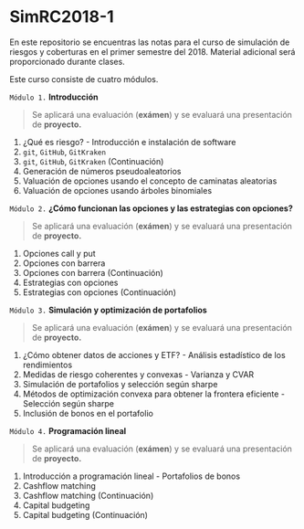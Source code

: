 # SimRC2018-1
En este repositorio se encuentras las notas para el curso de simulación de riesgos y coberturas en el primer semestre del 2018. Material adicional será proporcionado durante clases.

Este curso consiste de cuatro módulos.

`Módulo 1.` **Introducción**
> Se aplicará una evaluación (**exámen**) y se evaluará una presentación de **proyecto.**
   1. ¿Qué es riesgo?
    - Introducción e instalación de software
   2. `git`, `GitHub`, `GitKraken`
   3. `git`, `GitHub`, `GitKraken` (Continuación)
   4. Generación de números pseudoaleatorios
   5. Valuación de opciones usando el concepto de caminatas aleatorias
   6. Valuación de opciones usando árboles binomiales

`Módulo 2.`  **¿Cómo funcionan las opciones y las estrategias con opciones?**
> Se aplicará una evaluación (**exámen**) y se evaluará una presentación de **proyecto.**
   1. Opciones call y put
   2. Opciones con barrera
   3. Opciones con barrera (Continuación)
   4. Estrategias con opciones
   5. Estrategias con opciones (Continuación)
   
`Módulo 3.` **Simulación y optimización de portafolios**
> Se aplicará una evaluación (**exámen**) y se evaluará una presentación de **proyecto.**
   1. ¿Cómo obtener datos de acciones y ETF?
    - Análisis estadístico de los rendimientos
   2. Medidas de riesgo coherentes y convexas
    - Varianza y CVAR
   3. Simulación de portafolios y selección según sharpe
   4. Métodos de optimización convexa para obtener la frontera eficiente
    - Selección según sharpe
   5. Inclusión de bonos en el portafolio
   
`Módulo 4.` **Programación lineal**
> Se aplicará una evaluación (**exámen**) y se evaluará una presentación de **proyecto.**
   1. Introducción a programación lineal
    - Portafolios de bonos
   2. Cashflow matching
   3. Cashflow matching (Continuación)
   4. Capital budgeting
   5. Capital budgeting (Continuación)
